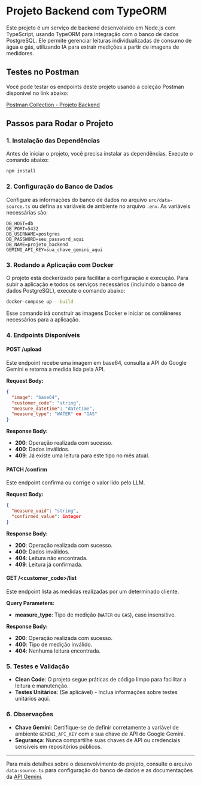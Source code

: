 # Projeto Backend com TypeORM

Este projeto é um serviço de backend desenvolvido em Node.js com TypeScript, usando TypeORM para integração com o banco de dados PostgreSQL. Ele permite gerenciar leituras individualizadas de consumo de água e gás, utilizando IA para extrair medições a partir de imagens de medidores.

## Testes no Postman

Você pode testar os endpoints deste projeto usando a coleção Postman disponível no link abaixo:

[Postman Collection - Projeto Backend](https://www.postman.com/lunar-crater-216395/workspace/projeto/collection/27352023-1dfb8eec-37fa-426f-a68d-c3c6a115123f?action=share&creator=27352023)

## Passos para Rodar o Projeto

### 1. Instalação das Dependências

Antes de iniciar o projeto, você precisa instalar as dependências. Execute o comando abaixo:

```bash
npm install
```

### 2. Configuração do Banco de Dados

Configure as informações do banco de dados no arquivo `src/data-source.ts` ou defina as variáveis de ambiente no arquivo `.env`. As variáveis necessárias são:

```plaintext
DB_HOST=db
DB_PORT=5432
DB_USERNAME=postgres
DB_PASSWORD=seu_password_aqui
DB_NAME=projeto_backend
GEMINI_API_KEY=sua_chave_gemini_aqui
```

### 3. Rodando a Aplicação com Docker

O projeto está dockerizado para facilitar a configuração e execução. Para subir a aplicação e todos os serviços necessários (incluindo o banco de dados PostgreSQL), execute o comando abaixo:

```bash
docker-compose up --build
```

Esse comando irá construir as imagens Docker e iniciar os contêineres necessários para a aplicação.

### 4. Endpoints Disponíveis

#### POST /upload
Este endpoint recebe uma imagem em base64, consulta a API do Google Gemini e retorna a medida lida pela API.

**Request Body:**

```json
{
  "image": "base64",
  "customer_code": "string",
  "measure_datetime": "datetime",
  "measure_type": "WATER" ou "GAS"
}
```

**Response Body:**

- **200**: Operação realizada com sucesso.
- **400**: Dados inválidos.
- **409**: Já existe uma leitura para este tipo no mês atual.

#### PATCH /confirm
Este endpoint confirma ou corrige o valor lido pelo LLM.

**Request Body:**

```json
{
  "measure_uuid": "string",
  "confirmed_value": integer
}
```

**Response Body:**

- **200**: Operação realizada com sucesso.
- **400**: Dados inválidos.
- **404**: Leitura não encontrada.
- **409**: Leitura já confirmada.

#### GET /<customer_code>/list
Este endpoint lista as medidas realizadas por um determinado cliente.

**Query Parameters:**

- **measure_type**: Tipo de medição (`WATER` ou `GAS`), case insensitive.

**Response Body:**

- **200**: Operação realizada com sucesso.
- **400**: Tipo de medição inválido.
- **404**: Nenhuma leitura encontrada.

### 5. Testes e Validação

- **Clean Code**: O projeto segue práticas de código limpo para facilitar a leitura e manutenção.
- **Testes Unitários**: (Se aplicável) - Inclua informações sobre testes unitários aqui.

### 6. Observações

- **Chave Gemini**: Certifique-se de definir corretamente a variável de ambiente `GEMINI_API_KEY` com a sua chave de API do Google Gemini.
- **Segurança**: Nunca compartilhe suas chaves de API ou credenciais sensíveis em repositórios públicos.

---

Para mais detalhes sobre o desenvolvimento do projeto, consulte o arquivo `data-source.ts` para configuração do banco de dados e as documentações da [API Gemini](https://ai.google.dev/gemini-api/docs/api-key).
